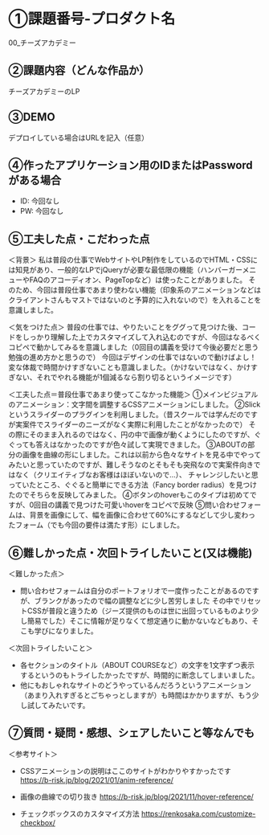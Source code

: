 # ①課題番号-プロダクト名

00_チーズアカデミー

## ②課題内容（どんな作品か）

チーズアカデミーのLP

## ③DEMO

デプロイしている場合はURLを記入（任意）

## ④作ったアプリケーション用のIDまたはPasswordがある場合

- ID: 今回なし
- PW: 今回なし

## ⑤工夫した点・こだわった点
＜背景＞
私は普段の仕事でWebサイトやLP制作をしているのでHTML・CSSには知見があり、一般的なLPでjQueryが必要な最低限の機能（ハンバーガーメニューやFAQのアコーディオン、PageTopなど）は使ったことがありました。
そのため、今回は普段仕事であまり使わない機能（印象系のアニメーションなどはクライアントさんもマストではないのと予算的に入れないので）を入れることを意識しました。

＜気をつけた点＞
普段の仕事では、やりたいことをググって見つけた後、コードをしっかり理解した上でカスタマイズして入れ込むのですが、今回はなるべくコピペで動かしてみるを意識しました（0回目の講義を受けて今後必要だと思う勉強の進め方かと思うので）
今回はデザインの仕事ではないので動けばよし！変な体裁で時間かけすぎないことも意識しました。（かけないではなく、かけすぎない、それでやれる機能が1個減るなら割り切るというイメージです）

＜工夫した点＝普段仕事であまり使ってこなかった機能＞
①メインビジュアルのアニメーション：文字間を調整するCSSアニメーションにしました。
②Slickというスライダーのプラグインを利用しました。（昔スクールでは学んだのですが実案件でスライダーのニーズがなく実際に利用したことがなかったので）
その際にそのまま入れるのではなく、円の中で画像が動くようにしたのですが、ぐぐっても答えはなかったのですが色々試して実現できました。
③ABOUTの部分の画像を曲線の形にしました。これは以前から色々なサイトを見る中でやってみたいと思っていたのですが、難しそうなのとそもそも突飛なので実案件向きではなく（クリエイティブなお客様はほぼいないので…）、
チャレンジしたいと思っていたところ、ぐぐると簡単にできる方法（Fancy border radius）を見つけたのでそちらを反映してみました。
④ボタンのhoverもこのタイプは初めてですが、0回目の講義で見つけた可愛いhoverをコピペで反映
⑤問い合わせフォームは、背景を画像にして、幅を画像に合わせて60%にするなどして少し変わったフォーム（でも今回の要件は満たす形）にしました。

## ⑥難しかった点・次回トライしたいこと(又は機能)

＜難しかった点＞
- 問い合わせフォームは自分のポートフォリオで一度作ったことがあるのですが、ブランクがあったので幅の調整などに少し苦労しました
  その中でリセットCSSが普段と違うため（ジーズ提供のものは世に出回っているものより少し簡易でした）そこに情報が足りなくて想定通りに動かないなどもあり、そこも学びになりました。

＜次回トライしたいこと＞
- 各セクションのタイトル（ABOUT COURSEなど）の文字を1文字ずつ表示するというのもトライしたかったですが、時間的に断念してしまいました。
- 他にもおしゃれなサイトのどうやっているんだろうというアニメーション（あまり入れすぎるとごちゃっとしますが）も時間はかかりますが、もう少し試してみたいです。

## ⑦質問・疑問・感想、シェアしたいこと等なんでも

＜参考サイト＞
- CSSアニメーションの説明はここのサイトがわかりやすかったです
  https://b-risk.jp/blog/2021/01/anim-reference/
  
- 画像の曲線での切り抜き
  https://b-risk.jp/blog/2021/11/hover-reference/
  
- チェックボックスのカスタマイズ方法
  https://renkosaka.com/customize-checkbox/

